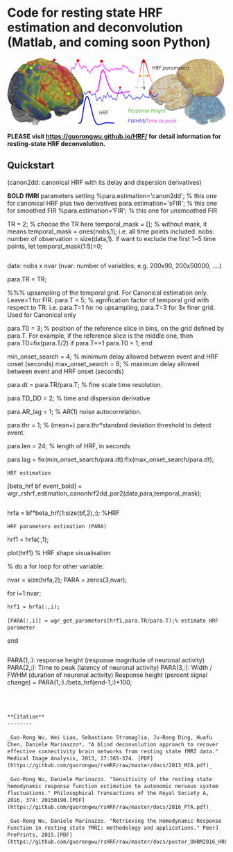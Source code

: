 Code for resting state HRF estimation and deconvolution (Matlab, and coming soon Python)
========
![BOLD HRF](https://github.com/guorongwu/rsHRF/raw/master/docs/BOLD_HRF.png)

**PLEASE visit <https://guorongwu.github.io/HRF/>  for detail information for resting-state HRF deconvolution.**

Quickstart 
-------------
(canon2dd: canonical HRF with its delay and dispersion derivatives) 

**BOLD fMRI** parameters setting
%para.estimation='canon2dd'; % this one for canonical HRF plus two derivatives
para.estimation='sFIR'; % this one for smoothed FIR
%para.estimation='FIR'; % this one for unsmoothed FIR

TR = 2; % choose the TR here
temporal_mask = []; % without mask, it means temporal_mask = ones(nobs,1); i.e. all time points included. nobs: number of observation = size(data,1). if want to exclude the first 1~5 time points, let temporal_mask(1:5)=0;
```
```
data: nobs x nvar (nvar: number of variables; e.g. 200x90, 200x50000, ....)


para.TR = TR;

%%% upsampling of the temporal grid. For Canonical estimation only. Leave=1 for FIR.
para.T  = 5; % agnification factor of temporal grid with respect to TR. i.e. para.T=1 for no upsampling, para.T=3 for 3x finer grid. Used for Canonical only

para.T0 = 3; % position of the reference slice in bins, on the grid defined by para.T. For example, if the reference slice is the middle one, then para.T0=fix(para.T/2)
if para.T==1
    para.T0 = 1;
end

min_onset_search = 4; % minimum delay allowed between event and HRF onset (seconds)
max_onset_search = 8; % maximum delay allowed between event and HRF onset (seconds)

para.dt  = para.TR/para.T; % fine scale time resolution.

para.TD_DD = 2; % time and dispersion derivative

para.AR_lag = 1; % AR(1) noise autocorrelation.

para.thr = 1; % (mean+) para.thr*standard deviation threshold to detect event.

para.len = 24; % length of HRF, in seconds

para.lag  = fix(min_onset_search/para.dt):fix(max_onset_search/para.dt);
```
HRF estimation

```
[beta_hrf bf event_bold] = wgr_rshrf_estimation_canonhrf2dd_par2(data,para,temporal_mask);
```
```
hrfa = bf*beta_hrf(1:size(bf,2),:); %HRF
```
HRF parameters estimation (PARA)

```
hrf1 = hrfa(:,1); 

plot(hrf1) % HRF shape visualisation

% do a for loop for other variable: 

nvar = size(hrfa,2); PARA = zeros(3,nvar);

for i=1:nvar; 

	hrf1 = hrfa(:,i); 
	
	[PARA(:,i)] = wgr_get_parameters(hrf1,para.TR/para.T);% estimate HRF parameter 
	
end
```
```
PARA(1,:): response height (response magnitude of neuronal activity)
PARA(2,:): Time to peak (latency of neuronal activity)
PARA(3,:): Width / FWHM (duration of neuronal activity)
Response height (percent signal change) = PARA(1,:)./beta_hrf(end-1,:)*100; 

```



**Citation**
--------

_Guo-Rong Wu, Wei Liao, Sebastiano Stramaglia, Ju-Rong Ding, Huafu Chen, Daniele Marinazzo*. "A blind deconvolution approach to recover effective connectivity brain networks from resting state fMRI data." Medical Image Analysis, 2013, 17:365-374. [PDF](https://github.com/guorongwu/rsHRF/raw/master/docs/2013_MIA.pdf)_

_Guo-Rong Wu, Daniele Marinazzo. "Sensitivity of the resting state hemodynamic response function estimation to autonomic nervous system fluctuations." Philosophical Transactions of the Royal Society A, 2016, 374: 20150190.[PDF](https://github.com/guorongwu/rsHRF/raw/master/docs/2016_PTA.pdf)_

_Guo-Rong Wu, Daniele Marinazzo. "Retrieving the Hemodynamic Response Function in resting state fMRI: methodology and applications." PeerJ PrePrints, 2015.[PDF](https://github.com/guorongwu/rsHRF/raw/master/docs/poster_OHBM2016_HRF.pdf)_
